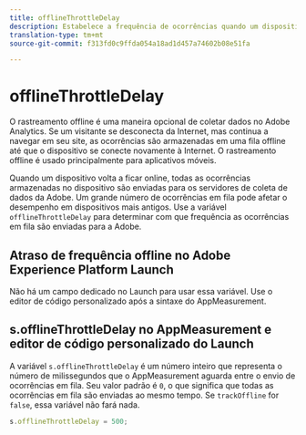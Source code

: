 ```yaml
---
title: offlineThrottleDelay
description: Estabelece a frequência de ocorrências quando um dispositivo volta a ficar online.
translation-type: tm+mt
source-git-commit: f313fd0c9ffda054a18ad1d457a74602b08e51fa

---
```



# offlineThrottleDelay

O rastreamento offline é uma maneira opcional de coletar dados no Adobe Analytics. Se um visitante se desconecta da Internet, mas continua a navegar em seu site, as ocorrências são armazenadas em uma fila offline até que o dispositivo se conecte novamente à Internet. O rastreamento offline é usado principalmente para aplicativos móveis.

Quando um dispositivo volta a ficar online, todas as ocorrências armazenadas no dispositivo são enviadas para os servidores de coleta de dados da Adobe. Um grande número de ocorrências em fila pode afetar o desempenho em dispositivos mais antigos. Use a variável `offlineThrottleDelay` para determinar com que frequência as ocorrências em fila são enviadas para a Adobe.

## Atraso de frequência offline no Adobe Experience Platform Launch

Não há um campo dedicado no Launch para usar essa variável. Use o editor de código personalizado após a sintaxe do AppMeasurement.

## s.offlineThrottleDelay no AppMeasurement e editor de código personalizado do Launch

A variável `s.offlineThrottleDelay` é um número inteiro que representa o número de milissegundos que o AppMeasurement aguarda entre o envio de ocorrências em fila. Seu valor padrão é `0`, o que significa que todas as ocorrências em fila são enviadas ao mesmo tempo. Se `trackOffline` for `false`, essa variável não fará nada.

```js
s.offlineThrottleDelay = 500;
```
